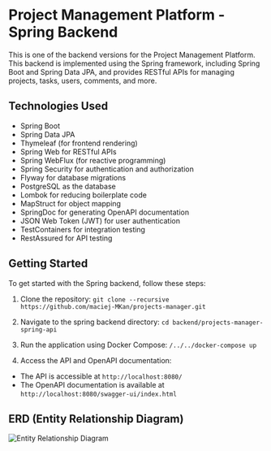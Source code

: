 # Project Management Platform - Spring Backend

This is one of the backend versions for the Project Management Platform. This backend is implemented using the Spring framework, including Spring Boot and Spring Data JPA, and provides RESTful APIs for managing projects, tasks, users, comments, and more.


## Technologies Used

- Spring Boot
- Spring Data JPA
- Thymeleaf (for frontend rendering)
- Spring Web for RESTful APIs
- Spring WebFlux (for reactive programming)
- Spring Security for authentication and authorization
- Flyway for database migrations
- PostgreSQL as the database
- Lombok for reducing boilerplate code
- MapStruct for object mapping
- SpringDoc for generating OpenAPI documentation
- JSON Web Token (JWT) for user authentication
- TestContainers for integration testing
- RestAssured for API testing


## Getting Started

To get started with the Spring backend, follow these steps:

1. Clone the repository:
   ```git clone --recursive https://github.com/maciej-MKan/projects-manager.git```

2. Navigate to the spring backend directory:
   ```cd backend/projects-manager-spring-api```

3. Run the application using Docker Compose:
   ```/../../docker-compose up```
4. Access the API and OpenAPI documentation:
- The API is accessible at `http://localhost:8080/`
- The OpenAPI documentation is available at `http://localhost:8080/swagger-ui/index.html`
  

## ERD (Entity Relationship Diagram)

![Entity Relationship Diagram](https://github.com/maciej-MKan/projects-manager-spring-api/blob/1fae4acdecb49568583fd511bf23aa03a2c6643e/images/zajavka%20-%20ERD.png)
